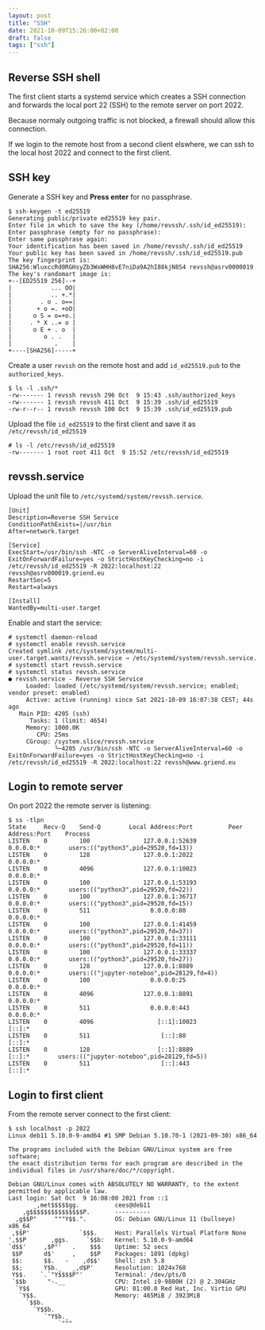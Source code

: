 ```yaml
---
layout: post
title: "SSH"
date: 2021-10-09T15:26:00+02:00
draft: false
tags: ["ssh"]
---
```


## Reverse SSH shell

The first client starts a systemd service which creates a SSH connection and forwards the local port 22 (SSH) to the remote server on port 2022.

Because normaly outgoing traffic is not blocked, a firewall should allow this connection.

If we login to the remote host from a second client elswhere, we can ssh to the local host 2022 and connect to the first client.

## SSH key

Generate a SSH key and **Press enter** for no passphrase.


```shell
$ ssh-keygen -t ed25519
Generating public/private ed25519 key pair.
Enter file in which to save the key (/home/revssh/.ssh/id_ed25519):
Enter passphrase (empty for no passphrase):
Enter same passphrase again:
Your identification has been saved in /home/revssh/.ssh/id_ed25519
Your public key has been saved in /home/revssh/.ssh/id_ed25519.pub
The key fingerprint is:
SHA256:WluxccRd0RGHsyZb3WxWHH8vE7niDa9A2hI88kjN8S4 revssh@asrv0000019
The key's randomart image is:
+--[ED25519 256]--+
|           ... OO|
|           .. +.*|
|        . o . o==|
|       + o =. +oO|
|      o S = o=+o.|
|     . * X ..= o |
|      o E + . o  |
|         o . .   |
|            .    |
+----[SHA256]-----+
```

Create a user `revssh` on the remote host and add `id_ed25519.pub`
to the `authorized_keys`.

```shell
$ ls -l .ssh/*
-rw------- 1 revssh revssh 296 Oct  9 15:43 .ssh/authorized_keys
-rw------- 1 revssh revssh 411 Oct  9 15:39 .ssh/id_ed25519
-rw-r--r-- 1 revssh revssh 100 Oct  9 15:39 .ssh/id_ed25519.pub
```

Upload the file `id_ed25519` to the first client and save it as `/etc/revssh/id_ed25519`

```shell
# ls -l /etc/revssh/id_ed25519
-rw------- 1 root root 411 Oct  9 15:52 /etc/revssh/id_ed25519
```


## revssh.service

Upload the unit file to `/etc/systemd/system/revssh.service`.


```systemd
[Unit]
Description=Reverse SSH Service
ConditionPathExists=|/usr/bin
After=network.target

[Service]
ExecStart=/usr/bin/ssh -NTC -o ServerAliveInterval=60 -o ExitOnForwardFailure=yes -o StrictHostKeyChecking=no -i /etc/revssh/id_ed25519 -R 2022:localhost:22 revssh@asrv000019.griend.eu
RestartSec=5
Restart=always

[Install]
WantedBy=multi-user.target
```

Enable and start the service:

```shell
# systemctl daemon-reload
# systemctl enable revssh.service
Created symlink /etc/systemd/system/multi-user.target.wants/revssh.service → /etc/systemd/system/revssh.service.
# systemctl start revssh.service
# systemctl status revssh.service
● revssh.service - Reverse SSH Service
     Loaded: loaded (/etc/systemd/system/revssh.service; enabled; vendor preset: enabled)
     Active: active (running) since Sat 2021-10-09 16:07:38 CEST; 44s ago
   Main PID: 4205 (ssh)
      Tasks: 1 (limit: 4654)
     Memory: 1000.0K
        CPU: 25ms
     CGroup: /system.slice/revssh.service
             └─4205 /usr/bin/ssh -NTC -o ServerAliveInterval=60 -o ExitOnForwardFailure=yes -o StrictHostKeyChecking=no -i /etc/revssh/id_ed25519 -R 2022:localhost:22 revssh@www.griend.eu
```


## Login to remote server

On port 2022 the remote server is listening:

```shell
$ ss -tlpn
State     Recv-Q    Send-Q        Local Address:Port          Peer Address:Port    Process
LISTEN    0         100               127.0.0.1:52639              0.0.0.0:*        users:(("python3",pid=29520,fd=13))
LISTEN    0         128               127.0.0.1:2022               0.0.0.0:*
LISTEN    0         4096              127.0.0.1:10023              0.0.0.0:*
LISTEN    0         100               127.0.0.1:53193              0.0.0.0:*        users:(("python3",pid=29520,fd=22))
LISTEN    0         100               127.0.0.1:36717              0.0.0.0:*        users:(("python3",pid=29520,fd=15))
LISTEN    0         511                 0.0.0.0:80                 0.0.0.0:*
LISTEN    0         100               127.0.0.1:41459              0.0.0.0:*        users:(("python3",pid=29520,fd=37))
LISTEN    0         100               127.0.0.1:33111              0.0.0.0:*        users:(("python3",pid=29520,fd=11))
LISTEN    0         100               127.0.0.1:33337              0.0.0.0:*        users:(("python3",pid=29520,fd=27))
LISTEN    0         128               127.0.0.1:8889               0.0.0.0:*        users:(("jupyter-noteboo",pid=28129,fd=4))
LISTEN    0         100                 0.0.0.0:25                 0.0.0.0:*
LISTEN    0         4096              127.0.0.1:8891               0.0.0.0:*
LISTEN    0         511                 0.0.0.0:443                0.0.0.0:*
LISTEN    0         4096                  [::1]:10023                 [::]:*
LISTEN    0         511                    [::]:80                    [::]:*
LISTEN    0         128                   [::1]:8889                  [::]:*        users:(("jupyter-noteboo",pid=28129,fd=5))
LISTEN    0         511                    [::]:443                   [::]:*
```


## Login to first client

From the remote server connect to the first client:

```shell
$ ssh localhost -p 2022
Linux deb11 5.10.0-9-amd64 #1 SMP Debian 5.10.70-1 (2021-09-30) x86_64

The programs included with the Debian GNU/Linux system are free software;
the exact distribution terms for each program are described in the
individual files in /usr/share/doc/*/copyright.

Debian GNU/Linux comes with ABSOLUTELY NO WARRANTY, to the extent
permitted by applicable law.
Last login: Sat Oct  9 16:08:00 2021 from ::1
       _,met$$$$$gg.          cees@deb11
    ,g$$$$$$$$$$$$$$$P.       ----------
  ,g$$P"     """Y$$.".        OS: Debian GNU/Linux 11 (bullseye) x86_64
 ,$$P'              `$$$.     Host: Parallels Virtual Platform None
',$$P       ,ggs.     `$$b:   Kernel: 5.10.0-9-amd64
`d$$'     ,$P"'   .    $$$    Uptime: 52 secs
 $$P      d$'     ,    $$P    Packages: 1891 (dpkg)
 $$:      $$.   -    ,d$$'    Shell: zsh 5.8
 $$;      Y$b._   _,d$P'      Resolution: 1024x768
 Y$$.    `.`"Y$$$$P"'         Terminal: /dev/pts/0
 `$$b      "-.__              CPU: Intel i9-9880H (2) @ 2.304GHz
  `Y$$                        GPU: 01:00.0 Red Hat, Inc. Virtio GPU
   `Y$$.                      Memory: 465MiB / 3923MiB
     `$$b.
       `Y$$b.
          `"Y$b._
              `"""

```